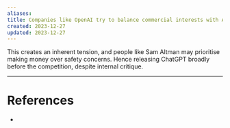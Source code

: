 ```yaml
---
aliases: 
title: Companies like OpenAI try to balance commercial interests with AI safety issues
created: 2023-12-27
updated: 2023-12-27
---
```

This creates an inherent tension, and people like Sam Altman may prioritise making money over safety concerns. Hence releasing ChatGPT broadly before the competition, despite internal critique.

---
# References
* 
